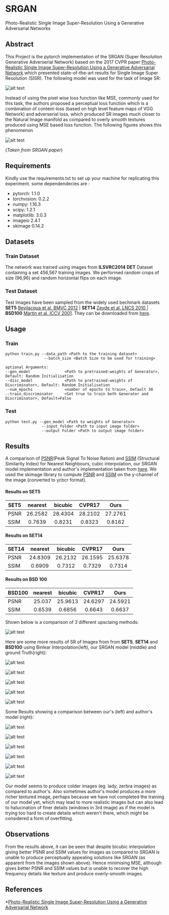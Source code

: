 # SRGAN

Photo-Realistic Single Image Super-Resolution Using a Generative Adversarial Networks

## Abstract

This Project is the pytorch implementation of the SRGAN (Super Resolution Generative Adverserial Network) based on the 2017 CVPR paper [Photo-Realistic Single Image Super-Resolution Using a Generative Adversarial Network](https://arxiv.org/pdf/1609.04802.pdf) which presented state-of-the-art results for Single Image Super Resolution (SISR). The following model was used for the task of Image SR:

![alt text](https://github.com/sushil-khyalia/SRGAN/blob/master/img/model.jpeg "SRGAN Model")

Instead of using the pixel wise loss function like MSE, commonly used for this task, the authors proposed a perceptual loss function which is a combination of content-loss (based on high level feature maps of VGG Network) and adverserial loss, which produced SR images much closer to the Natural Image manifold as compared to overly smooth textures produced using MSE based loss function. The following figures shows this phenomenon

![alt test](https://github.com/sushil-khyalia/SRGAN/blob/master/img/srgan_bicubic.PNG "srgan_vs_bicubic")

(_Taken from SRGAN paper_)

## Requirements

Kindly use the requirements.txt to set up your machine for replicating this experiment. some dependendecies are :

* pytorch: 1.1.0
* torchvision: 0.2.2
* numpy: 1.16.3
* scipy: 1.2.1
* matplotlib: 3.0.3
* imageio 2.4.1
* skimage 0.14.2

## Datasets

### Train Dataset

The network was trained using images from __ILSVRC2014 DET__ Dataset containing a set 456,567 training images. We performed random crops of size (96,96) and random horizontal flips on each image.

### Test Dataset

Test Images have been sampled from the widely used bechmark datasets __SET5__ [ Bevilacqua et al. BMVC 2012](http://people.rennes.inria.fr/Aline.Roumy/results/SR_BMVC12.html) | __SET14__ [ Zeyde et al. LNCS 2010 ](https://sites.google.com/site/romanzeyde/research-interests) | __BSD100__ [Martin et al. ICCV 2001](https://www2.eecs.berkeley.edu/Research/Projects/CS/vision/bsds/). They can be downloaded from [here](https://drive.google.com/file/d/1kuDs1BgkY12ztUVogDmFNEjvKobCyuuQ/view?usp=sharing).

## Usage

### Train
```
python train.py --data_path <Path to the training dataset>
                 --batch_size <Batch Size to be used for training>
                
optional Arguments:
--gen_model               <Path to pretrained-weights of Generator>, Default: Random Initialisation
--disc_model              <Path to pretrained-weights of Discriminator>, Default: Random Initialisation
--num_epochs              <number of epochs to train>, Default 30
--train_discriminator     <Set true to train both Generator and Discriminator>, Default=False
```

### Test
```
python test.py --gen_model <Path to weights of Generator>
                --input_folder <Path to input image folder>
                --output Folder <Path to output image folder>
```

## Results

A comparison of [PSNR](https://en.wikipedia.org/wiki/Peak_signal-to-noise_ratio)(Peak Signal To Noise Ration) and [SSIM](https://en.wikipedia.org/wiki/Structural_similarity) (Structural Similarity Index) for Nearest Neighbours, cubic interpolation, our SRGAN model implementation and author's implementation taken from [here](https://github.com/tensorlayer/srgan/releases/tag/1.2.0). We used the skimage library to compute [PSNR](https://scikit-image.org/docs/dev/api/skimage.measure.html#skimage.measure.compare_psnr) and [SSIM](https://scikit-image.org/docs/dev/api/skimage.measure.html#skimage.measure.compare_ssim) on the y-channel of the image (converted to ycbcr format).

#### Results on SET5

| SET5 | nearest | bicubic | CVPR17 | Ours |
| ---- |:-------:| :-----: | :----: | :--: |
| PSNR | 26.2582 | 28.4304 | 28.2102 | 27.2761 |
| SSIM | 0.7639 | 0.8231 | 0.8323 | 0.8162 |

#### Results on SET14

| SET14 | nearest | bicubic | CVPR17 | Ours |
| ----  |:-------:| :-----: | :----: | :--: |
| PSNR  | 24.8309 | 26.2132 | 26.1595 | 25.6378 |
| SSIM  | 0.6909 | 0.7312 | 0.7329 | 0.7314 |

#### Results on BSD 100

| BSD100 | nearest | bicubic | CVPR17 | Ours |
| ----   |:-------:| :-----: | :----: | :--: |
| PSNR   | 25.037 | 25.9613 | 24.6297 | 24.5921 |
| SSIM   | 0.6539 | 0.6856 | 0.6643 | 0.6637 |

Shown below is a comparison of 3 different upsclaing methods:

![alt test](https://github.com/sushil-khyalia/SRGAN/blob/master/img/img1.PNG "comparison of different methods")

Here are some more results of SR of Images from from __SET5__, __SET14__ and __BSD100__  using Binlear Interpolation(left), our SRGAN model (middle) and ground Truth(right):

![alt test](https://github.com/sushil-khyalia/SRGAN/blob/master/img/img2.PNG "img1")

![alt test](https://github.com/sushil-khyalia/SRGAN/blob/master/img/img3.PNG "img2")

![alt test](https://github.com/sushil-khyalia/SRGAN/blob/master/img/img4.PNG "img3")

![alt test](https://github.com/sushil-khyalia/SRGAN/blob/master/img/img5.PNG "img4")

![alt test](https://github.com/sushil-khyalia/SRGAN/blob/master/img/img6.PNG "img5")

Some Results showing a comparison between our's (left) and author's model (right):

![alt test](https://github.com/sushil-khyalia/SRGAN/blob/master/img/img8.PNG "img8")

![alt test](https://github.com/sushil-khyalia/SRGAN/blob/master/img/img9.PNG "img9")

![alt test](https://github.com/sushil-khyalia/SRGAN/blob/master/img/img14.PNG "img14")

![alt test](https://github.com/sushil-khyalia/SRGAN/blob/master/img/img10.PNG "img10")

![alt test](https://github.com/sushil-khyalia/SRGAN/blob/master/img/img11.PNG "img11")

![alt test](https://github.com/sushil-khyalia/SRGAN/blob/master/img/img15.PNG "img15")

Our model seems to produce colder images (eg. lady, zerbra images) as compared to author's. Also sometimes author's model produces a more richer textured image, perhaps because we have not completed the training of our model yet, which may lead to more realistic images but can also lead to halucination of finer details (windows in 3rd image) as if the model is trying too hard to create details which weren't there, which might be considered a form of overfitting.
 
## Observations

From the results above, it can be seen that despite bicubic interpolation giving better PSNR and SSIM values for images as compared to SRGAN is unable to produce perceptually appealing solutions like SRGAN (as apparent from the images shown above). Hence minimising MSE, although gives better PSNR and SSIM values but is unable to recover the high frequency details like texture and produce overly-smooth images.

## References

*[Photo-Realistic Single Image Super-Resolution Using a Generative Adversarial
Network](https://arxiv.org/pdf/1609.04802.pdf)


